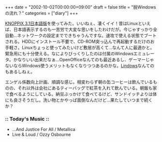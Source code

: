 +++
date = "2002-10-02T00:00:00+09:00"
draft = false
title = "脱Windowsの流れ？"
categories = ["diary"]
+++

<a href="http://unit.aist.go.jp/it/knoppix/">KNOPPIX 3.1日本語版</a>を使ってみた。いいねぇ、凄くイイ！昔はLinuxといえば、日本語表示するのも一苦労で大変な思いをしたわけだが。今じゃすっかり全自動...ネットワークの設定までできちゃうんですな。速攻で使える状態でブートされる。HDDにインストール不要で、CD-ROM突っ込んで再起動するだけのお手軽さ。Linuxちょっと使ってみたいけど敷居が高くて...なんて人に最適かと。緊急用にも十分使える。なによりびっくりしたのは付属のWindowsエミュレータ。かなりいい出来だなぁ...OpenOfficeなんてのも最近あるし、ゲーマーじゃないならWindows使うメリットもなくなりつつあるのかな。<a href="http://info.lindows.com/screenshots/screenshot_gallery.htm">Lindows</a>なんてのもあるしねぇ。

エンゲル係数向上計画、順調な感じ。相変わらず朝の缶コーヒーは飲んでいるものの、それ以外は会社にあるティーバッグで紅茶を入れて飲んでいる。朝飯も家で食べるようにしている。納豆ぶっかけて食べてるけど、サンドイッチよりは体にも良さそうだし。洗い物とかやっぱ面倒なんだけど...果たしていつまで続くか？

<h3>:: Today's Music ::</h3>
<ul>
<li>...And Justice For All / Metallica</li>
<li>Live & Loud / Ozzy Osbourne</li>
</ul>

